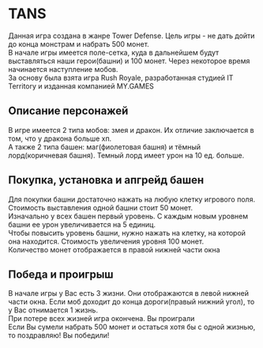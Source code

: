 # TANS
Данная игра создана в жанре Tower Defense. Цель игры - не дать дойти до конца монстрам и набрать 500 монет.  
В начале игры имеется поле-сетка, куда в дальнейшем будут выставляться наши герои(башни) и 100 монет. Через некоторое время начинается наступление мобов.  
За основу была взята игра Rush Royale, разработанная студией IT Territory и изданная компанией MY.GAMES  
## Описание персонажей
В игре имеется 2 типа мобов: змея и дракон. Их отличие заключается в том, что у дракона больше хп.  
А также 2 типа башен: маг(фиолетовая башня) и тёмный лорд(коричневая башня). Темный лорд имеет урон на 10 ед. больше.

## Покупка, установка и апгрейд башен
Для покупки башни достаточно нажать на любую клетку игрового поля. Стоимость выставления одной башни стоит 50 монет.  
Изначально у всех башен первый уровень. С каждым новым уровнем башни ее урон увеличивается на 5 единиц.  
Чтобы повысить уровень башни, нужно нажать на клетку, на которой она находится. Стоимость увеличения уровня 100 монет.  
Количество монет отображается в правой нижней части окна
## Победа и проигрыш
В начале игры у Вас есть 3 жизни. Они отображаются в левой нижней части окна. Если моб доходит до конца дороги(правый нижний угол), то у Вас отнимается 1 жизнь.  
При потере всех жизней игра окончена. Вы проиграли  
Если Вы сумели набрать 500 монет и остаться хотя бы с одной жизнью, то поздравляю! Вы победили!
